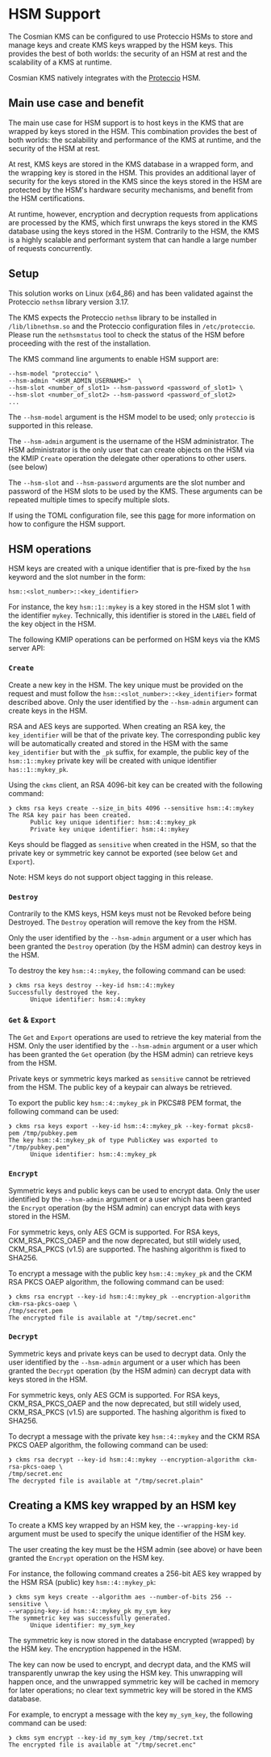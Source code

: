 # HSM Support

The Cosmian KMS can be configured to use Proteccio HSMs to store and manage keys and create KMS keys wrapped by the HSM
keys. This provides the best of both worlds: the security of an HSM at rest and the scalability of a KMS at runtime.

Cosmian KMS natively integrates with
the [Proteccio](https://eviden.com/solutions/digital-security/data-encryption/trustway-proteccio-nethsm/) HSM.

## Main use case and benefit

The main use case for HSM support is to host keys in the KMS that are wrapped by keys stored in the HSM. This
combination provides the best of both worlds: the scalability and performance of the KMS at runtime, and the security of
the HSM at rest.

At rest, KMS keys are stored in the KMS database in a wrapped form, and the wrapping key is stored in the HSM. This
provides an additional layer of security for the keys stored in the KMS since the keys stored in the HSM are protected
by the HSM's hardware security mechanisms, and benefit from the HSM certifications.

At runtime, however, encryption and decryption requests from applications are processed by the KMS, which first unwraps
the keys stored in the KMS database using the keys stored in the HSM. Contrarily to the HSM, the KMS is a highly
scalable and performant system that can handle a large number of requests concurrently.

## Setup

This solution works on Linux (x64_86) and has been validated against the Proteccio `nethsm` library version 3.17.

The KMS expects the Proteccio `nethsm` library to be installed in `/lib/libnethsm.so` and the Proteccio configuration
files in `/etc/proteccio`. Please run the `nethsmstatus` tool to check the status of the HSM before proceeding with the
rest of the installation.

The KMS command line arguments to enable HSM support are:

```shell
--hsm-model "proteccio" \
--hsm-admin "<HSM_ADMIN_USERNAME>"  \
--hsm-slot <number_of_slot1> --hsm-password <password_of_slot1> \
--hsm-slot <number_of_slot2> --hsm-password <password_of_slot2>
...
```

The `--hsm-model` argument is the HSM model to be used; only `proteccio` is supported in this release.

The `--hsm-admin` argument is the username of the HSM administrator. The HSM administrator is the only user that can
create objects on the HSM via the KMIP `Create` operation the delegate other operations to other users. (see below)

The `--hsm-slot` and `--hsm-password` arguments are the slot number and password of the HSM slots to be used by the KMS.
These arguments can be repeated multiple times to specify multiple slots.

If using the TOML configuration file, see this [page](./server_configuration_file.md#toml-configuration-file) for more information on how to
configure the HSM support.

## HSM operations

HSM keys are created with a unique identifier that is pre-fixed by the `hsm` keyword and the slot number in the form:

```shell
hsm::<slot_number>::<key_identifier>
```

For instance, the key `hsm::1::mykey` is a key stored in the HSM slot 1 with the identifier `mykey`. Technically, this
identifier is stored in the `LABEL` field of the key object in the HSM.

The following KMIP operations can be performed on HSM keys via the KMS server API:

### `Create`

Create a new key in the HSM. The key unique must be provided on the request and must follow the
`hsm::<slot_number>::<key_identifier>` format described above.
Only the user identified by the `--hsm-admin` argument can create keys in the HSM.

RSA and AES keys are supported.
When creating an RSA key, the `key_identifier` will be that of the private key. The corresponding public key will be
automatically created and stored in the HSM with the same `key_identifier` but with the `_pk` suffix, for example, the
public key of the `hsm::1::mykey` private key will be created with unique identifier `has::1::mykey_pk`.

Using the `ckms` client, an RSA 4096-bit key can be created with the following command:

```shell
❯ ckms rsa keys create --size_in_bits 4096 --sensitive hsm::4::mykey
The RSA key pair has been created.
      Public key unique identifier: hsm::4::mykey_pk
      Private key unique identifier: hsm::4::mykey
```

Keys should be flagged as `sensitive` when created in the HSM, so that the private key or symmetric key cannot be
exported (see below `Get` and `Export`).

Note: HSM keys do not support object tagging in this release.

### `Destroy`

Contrarily to the KMS keys, HSM keys must not be Revoked before being Destroyed. The `Destroy` operation will remove the
key from the HSM.

Only the user identified by the `--hsm-admin` argument or a user which has been granted the `Destroy` operation (by the
HSM admin) can destroy keys in the HSM.

To destroy the key `hsm::4::mykey`, the following command can be used:

```shell
❯ ckms rsa keys destroy --key-id hsm::4::mykey
Successfully destroyed the key.
      Unique identifier: hsm::4::mykey
```

### `Get` & `Export`

The `Get` and `Export` operations are used to retrieve the key material from the HSM.
Only the user identified by the `--hsm-admin` argument or a user which has been granted the `Get` operation (by the HSM
admin) can retrieve keys from the HSM.

Private keys or symmetric keys marked as `sensitive` cannot be retrieved from the HSM. The public key of a keypair can
always be retrieved.

To export the public key `hsm::4::mykey_pk` in PKCS#8 PEM format, the following command can be used:

```shell
❯ ckms rsa keys export --key-id hsm::4::mykey_pk --key-format pkcs8-pem /tmp/pubkey.pem
The key hsm::4::mykey_pk of type PublicKey was exported to "/tmp/pubkey.pem"
      Unique identifier: hsm::4::mykey_pk
```

### `Encrypt`

Symmetric keys and public keys can be used to encrypt data. Only the user identified by the `--hsm-admin` argument or a
user which has been granted the `Encrypt` operation (by the HSM admin) can encrypt data with keys stored in the HSM.

For symmetric keys, only AES GCM is supported. For RSA keys, CKM_RSA_PKCS_OAEP and the now deprecated, but still widely
used, CKM_RSA_PKCS (v1.5) are supported. The hashing algorithm is fixed to SHA256.

To encrypt a message with the public key `hsm::4::mykey_pk` and the CKM RSA PKCS OAEP algorithm, the following command
can be used:

```shell
❯ ckms rsa encrypt --key-id hsm::4::mykey_pk --encryption-algorithm ckm-rsa-pkcs-oaep \
/tmp/secret.pem
The encrypted file is available at "/tmp/secret.enc"
```

### `Decrypt`

Symmetric keys and private keys can be used to decrypt data. Only the user identified by the `--hsm-admin` argument or a
user which has been granted the `Decrypt` operation (by the HSM admin) can decrypt data with keys stored in the HSM.

For symmetric keys, only AES GCM is supported. For RSA keys, CKM_RSA_PKCS_OAEP and the now deprecated, but still widely
used, CKM_RSA_PKCS (v1.5) are supported. The hashing algorithm is fixed to SHA256.

To decrypt a message with the private
key `hsm::4::mykey` and the CKM RSA PKCS OAEP algorithm, the following command can be used:

```shell
❯ ckms rsa decrypt --key-id hsm::4::mykey --encryption-algorithm ckm-rsa-pkcs-oaep \
/tmp/secret.enc
The decrypted file is available at "/tmp/secret.plain"
```

## Creating a KMS key wrapped by an HSM key

To create a KMS key wrapped by an HSM key, the `--wrapping-key-id` argument must be used to specify the unique
identifier of the HSM key.

The user creating the key must be the HSM admin (see above) or have been granted the `Encrypt` operation on the HSM key.

For instance, the following command creates a 256-bit AES key wrapped by the HSM RSA (public) key `hsm::4::mykey_pk`:

```shell
❯ ckms sym keys create --algorithm aes --number-of-bits 256 --sensitive \
--wrapping-key-id hsm::4::mykey_pk my_sym_key
The symmetric key was successfully generated.
      Unique identifier: my_sym_key
```

The symmetric key is now stored in the database encrypted (wrapped) by the HSM key. The encryption happened in the HSM.

The key can now be used to encrypt, and decrypt data, and the KMS will transparently unwrap the key using the HSM key.
This unwrapping will happen once, and the unwrapped symmetric key will be cached in memory for later operations; no
clear text symmetric key will be stored in the KMS database.

For example, to encrypt a message with the key `my_sym_key`, the following command can be used:

```shell
❯ ckms sym encrypt --key-id my_sym_key /tmp/secret.txt
The encrypted file is available at "/tmp/secret.enc"
```

